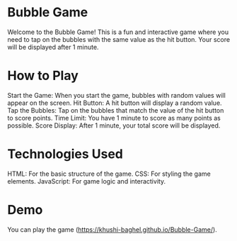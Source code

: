 # Bubble Game
Welcome to the Bubble Game! This is a fun and interactive game where you need to tap on the bubbles with the same value as the hit button. Your score will be displayed after 1 minute.

# How to Play
Start the Game: When you start the game, bubbles with random values will appear on the screen.
Hit Button: A hit button will display a random value.
Tap the Bubbles: Tap on the bubbles that match the value of the hit button to score points.
Time Limit: You have 1 minute to score as many points as possible.
Score Display: After 1 minute, your total score will be displayed.
# Technologies Used
HTML: For the basic structure of the game.
CSS: For styling the game elements.
JavaScript: For game logic and interactivity.
# Demo
You can play the game (https://khushi-baghel.github.io/Bubble-Game/).
